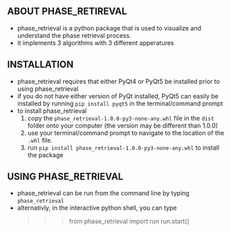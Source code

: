 ## ABOUT PHASE_RETIREVAL
- phase_retrieval is a python package that is used to visualize and understand the phase retrieval process.
- it implements 3 algorithms with 3 different apperatures

## INSTALLATION
- phase_retrieval requires that either PyQt4 or PyQt5 be installed prior to using phase_retrieval
- if you do not have either version of PyQt installed, PyQt5 can easily be installed by running `pip install pyqt5` in the terminal/command prompt
- to install phase_retrieval
  1. copy the `phase_retrieval-1.0.0-py3-none-any.whl` file in the `dist` folder onto your computer (the version may be different than 1.0.0)
  2. use your terminal/command prompt to navigate to the location of the `.whl` file.
  3. run `pip install phase_retrieval-1.0.0-py3-none-any.whl` to install the package
  
## USING PHASE_RETRIEVAL
- phase_retrieval can be run from the command line by typing `phase_retrieval`
- alternativly, in the interactive python shell, you can type
   >>> from phase_retrieval import run
   >>> run.start()  
